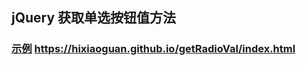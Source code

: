 ## jQuery 获取单选按钮值方法

### [示例](https://hixiaoguan.github.io/getRadioVal/index.html) https://hixiaoguan.github.io/getRadioVal/index.html

